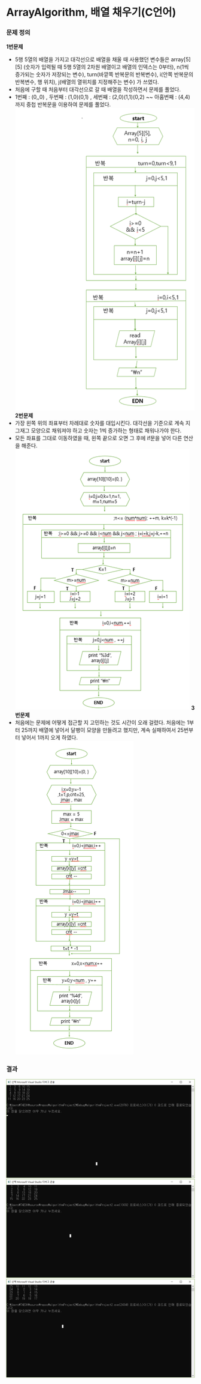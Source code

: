 # ArrayAlgorithm, 배열 채우기(C언어)
### 문제 정의
**1번문제**
- 5행 5열의 배열을 가지고 대각선으로 배열을 채울 때 사용했던 변수들은 array[5][5] (숫자가 입력될 때 5행 5열의 2차원 배열이고 배열의 인덱스는 0부터), n(1씩 증가되는 숫자가 저장되는 변수), turn(바깥쪽 반복문의 반복변수), i(안쪽 반복문의 반복변수, 행 위치), j(배열의 열위치를 지정해주는 변수) 가 쓰였다.
- 처음에 구할 때 처음부터 대각선으로 갈 때 배열을 작성하면서 문제를 풀었다.
- 1번째 : (0,,0) , 두번째 : (1,0)(0,1) , 세번째 : (2,0)(1,1)(0,2) ~~ 아홉번째 : (4,4)까지 중첩 반복문을 이용하여 문제를 풀었다.
![Alt text](/image/순서도1.png)
**2번문제**
- 가장 왼쪽 위의 좌표부터 차례대로 숫자를 대입시킨다. 대각선을 기준으로 계속 지그재그 모양으로 채워져야 하고 숫자는 1씩 증가하는 형태로 채워나가야 한다.
- 모든 좌표를 그대로 이동하였을 때, 왼쪽 끝으로 오면 그 후에 if문을 넣어 다른 연산을 해준다.
![Alt text](/image/순서도2.png)
**3번문제**
- 처음에는 문제에 어떻게 접근할 지 고민하는 것도 시간이 오래 걸렸다. 처음에는 1부터 25까지 배열에 넣어서 달팽이 모양을 만들려고 했지만, 계속 실패하여서 25번부터 넣어서 1까지 오게 하였다.
![Alt text](/image/순서도3.png)

### 결과
![Alt text](/image/result1.png)
![Alt text](/image/result2.png)
![Alt text](/image/result3.png)
